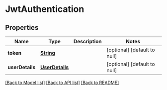 # JwtAuthentication
## Properties

Name | Type | Description | Notes
------------ | ------------- | ------------- | -------------
**token** | [**String**](string.md) |  | [optional] [default to null]
**userDetails** | [**UserDetails**](UserDetails.md) |  | [optional] [default to null]

[[Back to Model list]](../README.md#documentation-for-models) [[Back to API list]](../README.md#documentation-for-api-endpoints) [[Back to README]](../README.md)

